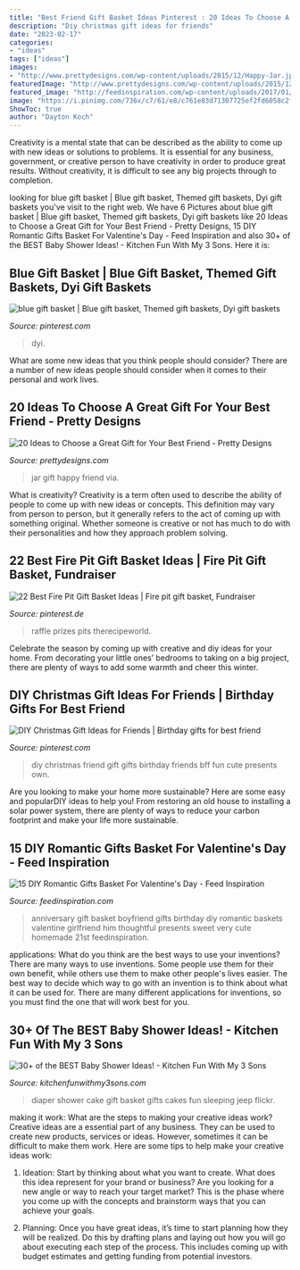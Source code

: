 ```yaml
---
title: "Best Friend Gift Basket Ideas Pinterest : 20 Ideas To Choose A Great Gift For Your Best Friend"
description: "Diy christmas gift ideas for friends"
date: "2023-02-17"
categories:
- "ideas"
tags: ["ideas"]
images:
- "http://www.prettydesigns.com/wp-content/uploads/2015/12/Happy-Jar.jpg"
featuredImage: "http://www.prettydesigns.com/wp-content/uploads/2015/12/Happy-Jar.jpg"
featured_image: "http://feedinspiration.com/wp-content/uploads/2017/01/basket-for-your-valentine.jpg"
image: "https://i.pinimg.com/736x/c7/61/e8/c761e83d71307725ef2fd6058c2fd141.jpg"
ShowToc: true
author: "Dayton Koch"
---
```



Creativity is a mental state that can be described as the ability to come up with new ideas or solutions to problems. It is essential for any business, government, or creative person to have creativity in order to produce great results. Without creativity, it is difficult to see any big projects through to completion.

	

		
looking for blue gift basket | Blue gift basket, Themed gift baskets, Dyi gift baskets you've visit to the right web. We have 6 Pictures about blue gift basket | Blue gift basket, Themed gift baskets, Dyi gift baskets like 20 Ideas to Choose a Great Gift for Your Best Friend - Pretty Designs, 15 DIY Romantic Gifts Basket For Valentine&#039;s Day - Feed Inspiration and also 30+ of the BEST Baby Shower Ideas! - Kitchen Fun With My 3 Sons. Here it is:
		
    
## Blue Gift Basket | Blue Gift Basket, Themed Gift Baskets, Dyi Gift Baskets

<img loading=lazy src="https://i.pinimg.com/736x/c7/61/e8/c761e83d71307725ef2fd6058c2fd141.jpg" onerror="this.onerror=null;this.src='https://tse1.mm.bing.net/th?id=OIP.FP7vmmSH-bTnM17fypFWhQHaKm&amp;pid=15.1';" alt="blue gift basket | Blue gift basket, Themed gift baskets, Dyi gift baskets">

_Source: pinterest.com_

>dyi. 

	

What are some new ideas that you think people should consider?
There are a number of new ideas people should consider when it comes to their personal and work lives.

    
## 20 Ideas To Choose A Great Gift For Your Best Friend - Pretty Designs

<img loading=lazy src="http://www.prettydesigns.com/wp-content/uploads/2015/12/Happy-Jar.jpg" onerror="this.onerror=null;this.src='https://tse2.mm.bing.net/th?id=OIP.ucJFItEUxmZXlN6vlTPWwwHaLH&amp;pid=15.1';" alt="20 Ideas to Choose a Great Gift for Your Best Friend - Pretty Designs">

_Source: prettydesigns.com_

>jar gift happy friend via. 

	

What is creativity?
Creativity is a term often used to describe the ability of people to come up with new ideas or concepts. This definition may vary from person to person, but it generally refers to the act of coming up with something original. Whether someone is creative or not has much to do with their personalities and how they approach problem solving.

    
## 22 Best Fire Pit Gift Basket Ideas | Fire Pit Gift Basket, Fundraiser

<img loading=lazy src="https://i.pinimg.com/736x/d9/35/5f/d9355f443bd5f3ee6e86be65bfd077f9.jpg" onerror="this.onerror=null;this.src='https://tse1.mm.bing.net/th?id=OIP.n1fw5qZY7xCPp6dYYpdnmwHaO0&amp;pid=15.1';" alt="22 Best Fire Pit Gift Basket Ideas | Fire pit gift basket, Fundraiser">

_Source: pinterest.de_

>raffle prizes pits therecipeworld. 

	

Celebrate the season by coming up with creative and diy ideas for your home. From decorating your little ones’ bedrooms to taking on a big project, there are plenty of ways to add some warmth and cheer this winter.

    
## DIY Christmas Gift Ideas For Friends | Birthday Gifts For Best Friend

<img loading=lazy src="https://i.pinimg.com/originals/4d/b1/54/4db15461c5c81fa1d8ee2a3ec7ce8bad.jpg" onerror="this.onerror=null;this.src='https://tse4.mm.bing.net/th?id=OIP.kk5ULwLLv2MUwZ3iXEfZ_QHaNJ&amp;pid=15.1';" alt="DIY Christmas Gift Ideas for Friends | Birthday gifts for best friend">

_Source: pinterest.com_

>diy christmas friend gift gifts birthday friends bff fun cute presents own. 

	

Are you looking to make your home more sustainable? Here are some easy and popularDIY ideas to help you! From restoring an old house to installing a solar power system, there are plenty of ways to reduce your carbon footprint and make your life more sustainable.

    
## 15 DIY Romantic Gifts Basket For Valentine&#039;s Day - Feed Inspiration

<img loading=lazy src="http://feedinspiration.com/wp-content/uploads/2017/01/basket-for-your-valentine.jpg" onerror="this.onerror=null;this.src='https://tse1.mm.bing.net/th?id=OIP.d14FbnFmLnZVHP4WNbbPBgHaJ3&amp;pid=15.1';" alt="15 DIY Romantic Gifts Basket For Valentine&#039;s Day - Feed Inspiration">

_Source: feedinspiration.com_

>anniversary gift basket boyfriend gifts birthday diy romantic baskets valentine girlfriend him thoughtful presents sweet very cute homemade 21st feedinspiration. 

	

applications: What do you think are the best ways to use your inventions?
There are many ways to use inventions. Some people use them for their own benefit, while others use them to make other people's lives easier. The best way to decide which way to go with an invention is to think about what it can be used for. There are many different applications for inventions, so you must find the one that will work best for you.

    
## 30+ Of The BEST Baby Shower Ideas! - Kitchen Fun With My 3 Sons

<img loading=lazy src="https://kitchenfunwithmy3sons.com/wp-content/uploads/2016/06/the-best-baby-shower-ideas-diaper-cakes-food-gifts-34-680x1070.jpg" onerror="this.onerror=null;this.src='https://tse1.mm.bing.net/th?id=OIP.LO0JiRpn1lSJ38R9p5ZXPgHaLp&amp;pid=15.1';" alt="30+ of the BEST Baby Shower Ideas! - Kitchen Fun With My 3 Sons">

_Source: kitchenfunwithmy3sons.com_

>diaper shower cake gift basket gifts cakes fun sleeping jeep flickr. 

	

making it work: What are the steps to making your creative ideas work?
Creative ideas are a essential part of any business. They can be used to create new products, services or ideas. However, sometimes it can be difficult to make them work. Here are some tips to help make your creative ideas work:
1. Ideation: Start by thinking about what you want to create. What does this idea represent for your brand or business? Are you looking for a new angle or way to reach your target market? This is the phase where you come up with the concepts and brainstorm ways that you can achieve your goals.

2. Planning: Once you have great ideas, it’s time to start planning how they will be realized. Do this by drafting plans and laying out how you will go about executing each step of the process. This includes coming up with budget estimates and getting funding from potential investors.


